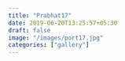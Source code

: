 ```yaml
---
title: "Prabhat17"
date: 2019-06-20T13:25:57+05:30
draft: false
image: "/images/port17.jpg"
categories: ["gallery"]
---
```



